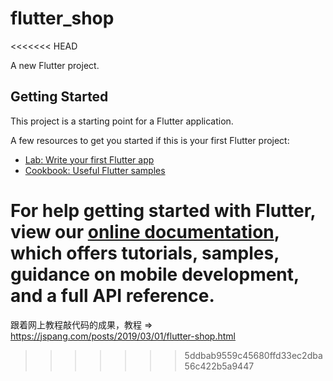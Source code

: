 # flutter_shop
<<<<<<< HEAD

A new Flutter project.

## Getting Started

This project is a starting point for a Flutter application.

A few resources to get you started if this is your first Flutter project:

- [Lab: Write your first Flutter app](https://flutter.dev/docs/get-started/codelab)
- [Cookbook: Useful Flutter samples](https://flutter.dev/docs/cookbook)

For help getting started with Flutter, view our
[online documentation](https://flutter.dev/docs), which offers tutorials,
samples, guidance on mobile development, and a full API reference.
=======
跟着网上教程敲代码的成果，教程 => https://jspang.com/posts/2019/03/01/flutter-shop.html
>>>>>>> 5ddbab9559c45680ffd33ec2dba56c422b5a9447

